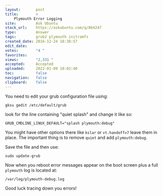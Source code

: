 ```yaml
---
layout:       post
title:        >
    Plymouth Error Logging
site:         Ask Ubuntu
stack_url:    https://askubuntu.com/q/864247
type:         Answer
tags:         grub2 plymouth initramfs
created_date: 2016-12-24 18:38:57
edit_date:    
votes:        "4 "
favorites:    
views:        "2,331 "
accepted:     Accepted
uploaded:     2022-01-09 10:02:40
toc:          false
navigation:   false
clipboard:    false
---
```


You need to edit your grub configuration file using:

``` 
gksu gedit /etc/default/grub

```

look for the line containing "quiet splash" and change it like so:

``` 
GRUB_CMDLINE_LINUX_DEFAULT="splash plymouth:debug"

```

You might have other options there like `kslar` or `vt.handoff=7` leave them in place. The important thing is to remove `quiet` and add `plymouth:debug`.

Save the file and then use:

``` 
sudo update-grub

```

Now when you reboot error messages appear on the boot screen plus a full `plymouth` log is located at:

``` 
/var/log/plymouth-debug.log

```

Good luck tracing down you errors!
